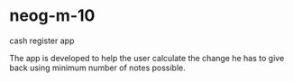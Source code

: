 # neog-m-10
cash register app


The app is developed to help the user calculate the change he has to give back using minimum number of notes possible.
